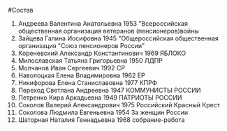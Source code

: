 #Состав
1. Андреева Валентина Анатольевна 1953 \"Всероссийская общественная организация ветеранов (пенсионеров)войны
2. Зайцева Галина Иосифовна 1945 \"Общероссийская общественная организация \"Союз пенсионеров России\"
3. Кореневский Александр Константинович 1969 ЯБЛОКО
4. Милославская Татьяна Григорьевна 1950 ЛДПР
5. Молчанов Иван Сергеевич 1992 СР
6. Наволоцкая Елена Владимировна 1962 ЕР
7. Никифорова Елена Станиславовна 1977 КПРФ
8. Переход Светлана Андреевна 1947 КОММУНИСТЫ РОССИИ
9. Петренко Кира Аркадьевна 1949 ПАТРИОТЫ РОССИИ
10. Соколов Валерий Александрович 1975 Российский Красный Крест
11. Соколова Людмила Евгеньевна 1954 За женщин России
12. Шаторная Наталия Геннадьевна 1968 собрание-работа
